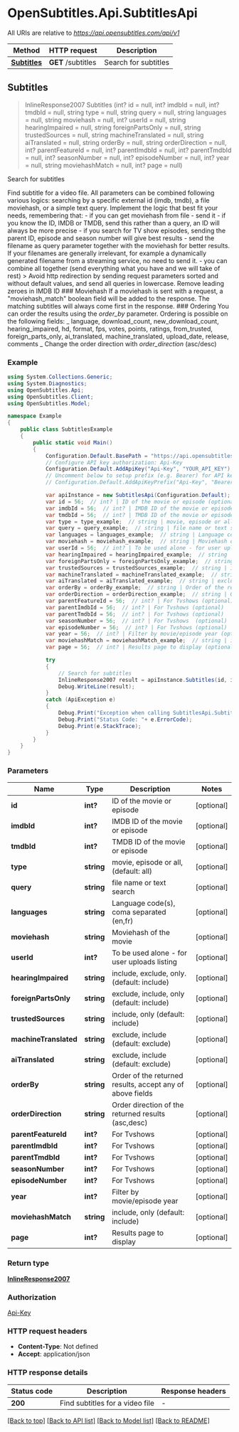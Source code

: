 # OpenSubtitles.Api.SubtitlesApi

All URIs are relative to *https://api.opensubtitles.com/api/v1*

Method | HTTP request | Description
------------- | ------------- | -------------
[**Subtitles**](SubtitlesApi.md#subtitles) | **GET** /subtitles | Search for subtitles



## Subtitles

> InlineResponse2007 Subtitles (int? id = null, int? imdbId = null, int? tmdbId = null, string type = null, string query = null, string languages = null, string moviehash = null, int? userId = null, string hearingImpaired = null, string foreignPartsOnly = null, string trustedSources = null, string machineTranslated = null, string aiTranslated = null, string orderBy = null, string orderDirection = null, int? parentFeatureId = null, int? parentImdbId = null, int? parentTmdbId = null, int? seasonNumber = null, int? episodeNumber = null, int? year = null, string moviehashMatch = null, int? page = null)

Search for subtitles

Find subtitle for a video file. All parameters can be combined following various logics: searching by a specific external id (imdb, tmdb), a file moviehash, or a simple text query.  Implement the logic that best fit your needs, remembering that: - if you can get moviehash from file - send it - if you know the ID, IMDB or TMDB, send this rather than a query, an ID will always be more precise - if you search for TV show episodes, sending the parent ID, episode and season number will give best results - send the filename as query parameter together with the moviehash for better results. If your filenames are generally irrelevant, for example a dynamically generated filename from a streaming service, no need to send it. - you can combine all together (send everything what you have and we will take of rest)   > Avoid http redirection by sending request parameters sorted and without default values, and send all queries in lowercase. Remove leading zeroes in IMDB ID  ### Moviehash  If a moviehash is sent with a request, a \"moviehash_match\" boolean field will be added to the response.  The matching subtitles will always come first in the response.   ### Ordering You can order the results using the *order_by* parameter. Ordering is possible on the following fields: _ language, download_count, new_download_count, hearing_impaired, hd, format, fps, votes, points, ratings, from_trusted, foreign_parts_only, ai_translated, machine_translated, upload_date, release, comments _  Change the order direction with *order_direction* (asc/desc)  

### Example

```csharp
using System.Collections.Generic;
using System.Diagnostics;
using OpenSubtitles.Api;
using OpenSubtitles.Client;
using OpenSubtitles.Model;

namespace Example
{
    public class SubtitlesExample
    {
        public static void Main()
        {
            Configuration.Default.BasePath = "https://api.opensubtitles.com/api/v1";
            // Configure API key authorization: Api-Key
            Configuration.Default.AddApiKey("Api-Key", "YOUR_API_KEY");
            // Uncomment below to setup prefix (e.g. Bearer) for API key, if needed
            // Configuration.Default.AddApiKeyPrefix("Api-Key", "Bearer");

            var apiInstance = new SubtitlesApi(Configuration.Default);
            var id = 56;  // int? | ID of the movie or episode (optional) 
            var imdbId = 56;  // int? | IMDB ID of the movie or episode (optional) 
            var tmdbId = 56;  // int? | TMDB ID of the movie or episode (optional) 
            var type = type_example;  // string | movie, episode or all, (default: all)  (optional) 
            var query = query_example;  // string | file name or text search (optional) 
            var languages = languages_example;  // string | Language code(s), coma separated (en,fr) (optional) 
            var moviehash = moviehash_example;  // string | Moviehash of the movie (optional) 
            var userId = 56;  // int? | To be used alone - for user uploads listing (optional) 
            var hearingImpaired = hearingImpaired_example;  // string | include, exclude, only. (default: include) (optional) 
            var foreignPartsOnly = foreignPartsOnly_example;  // string | exclude, include, only (default: include) (optional) 
            var trustedSources = trustedSources_example;  // string | include, only (default: include) (optional) 
            var machineTranslated = machineTranslated_example;  // string | exclude, include  (default: exclude) (optional) 
            var aiTranslated = aiTranslated_example;  // string | exclude, include  (default: exclude) (optional) 
            var orderBy = orderBy_example;  // string | Order of the returned results, accept any of above fields (optional) 
            var orderDirection = orderDirection_example;  // string | Order direction of the returned results (asc,desc) (optional) 
            var parentFeatureId = 56;  // int? | For Tvshows (optional) 
            var parentImdbId = 56;  // int? | For Tvshows (optional) 
            var parentTmdbId = 56;  // int? | For Tvshows (optional) 
            var seasonNumber = 56;  // int? | For Tvshows  (optional) 
            var episodeNumber = 56;  // int? | For Tvshows (optional) 
            var year = 56;  // int? | Filter by movie/episode year (optional) 
            var moviehashMatch = moviehashMatch_example;  // string | include, only (default: include) (optional) 
            var page = 56;  // int? | Results page to display (optional) 

            try
            {
                // Search for subtitles
                InlineResponse2007 result = apiInstance.Subtitles(id, imdbId, tmdbId, type, query, languages, moviehash, userId, hearingImpaired, foreignPartsOnly, trustedSources, machineTranslated, aiTranslated, orderBy, orderDirection, parentFeatureId, parentImdbId, parentTmdbId, seasonNumber, episodeNumber, year, moviehashMatch, page);
                Debug.WriteLine(result);
            }
            catch (ApiException e)
            {
                Debug.Print("Exception when calling SubtitlesApi.Subtitles: " + e.Message );
                Debug.Print("Status Code: "+ e.ErrorCode);
                Debug.Print(e.StackTrace);
            }
        }
    }
}
```

### Parameters


Name | Type | Description  | Notes
------------- | ------------- | ------------- | -------------
 **id** | **int?**| ID of the movie or episode | [optional] 
 **imdbId** | **int?**| IMDB ID of the movie or episode | [optional] 
 **tmdbId** | **int?**| TMDB ID of the movie or episode | [optional] 
 **type** | **string**| movie, episode or all, (default: all)  | [optional] 
 **query** | **string**| file name or text search | [optional] 
 **languages** | **string**| Language code(s), coma separated (en,fr) | [optional] 
 **moviehash** | **string**| Moviehash of the movie | [optional] 
 **userId** | **int?**| To be used alone - for user uploads listing | [optional] 
 **hearingImpaired** | **string**| include, exclude, only. (default: include) | [optional] 
 **foreignPartsOnly** | **string**| exclude, include, only (default: include) | [optional] 
 **trustedSources** | **string**| include, only (default: include) | [optional] 
 **machineTranslated** | **string**| exclude, include  (default: exclude) | [optional] 
 **aiTranslated** | **string**| exclude, include  (default: exclude) | [optional] 
 **orderBy** | **string**| Order of the returned results, accept any of above fields | [optional] 
 **orderDirection** | **string**| Order direction of the returned results (asc,desc) | [optional] 
 **parentFeatureId** | **int?**| For Tvshows | [optional] 
 **parentImdbId** | **int?**| For Tvshows | [optional] 
 **parentTmdbId** | **int?**| For Tvshows | [optional] 
 **seasonNumber** | **int?**| For Tvshows  | [optional] 
 **episodeNumber** | **int?**| For Tvshows | [optional] 
 **year** | **int?**| Filter by movie/episode year | [optional] 
 **moviehashMatch** | **string**| include, only (default: include) | [optional] 
 **page** | **int?**| Results page to display | [optional] 

### Return type

[**InlineResponse2007**](InlineResponse2007.md)

### Authorization

[Api-Key](../README.md#Api-Key)

### HTTP request headers

- **Content-Type**: Not defined
- **Accept**: application/json


### HTTP response details
| Status code | Description | Response headers |
|-------------|-------------|------------------|
| **200** | Find subtitles for a video file  |  -  |

[[Back to top]](#)
[[Back to API list]](../README.md#documentation-for-api-endpoints)
[[Back to Model list]](../README.md#documentation-for-models)
[[Back to README]](../README.md)

